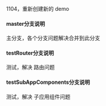 1104，重新创建新的 demo

#### master分支说明
主分支，各个分支问题解决合并到此分支

#### testRouter分支说明
测试，解决 路由问题

#### testSubAppComponents分支说明
测试，解决 子应用组件问题